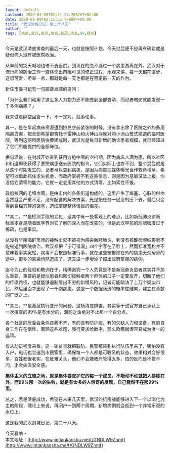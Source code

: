 ```yaml
---
layout: default
Lastmod: 2020-03-08T02:11:53.766267+00:00
date: 2020-03-08T02:11:53.766094+00:00
title: "武汉封城日记｜第二十八天"
author: ""
tags: [病患,武汉,医院,排查,新冠,清底,99,疑似]
---
```


今天是武汉清底排查的最后一天，也就是按照计划，今天过后便不应再有确诊或是疑似病人没有被医院收治。

  

从早前的哭天喊地也进不去医院，到现在的绝不漏过一个病患游离在外，武汉对于流行病的防治工作一直体现出肉眼可见的修正过程，乐观来讲，每一天都在进步，这很可贵，坦率一点，那就是每一天也都是在否定前一天的作为。

  

新任市委书记有一句振聋发聩的提问：

  

「为什么我们动用了这么多人力物力还不能做到全部查清，而记者暗访就能发现一千多例病患？」

  

我来试着隔空回答一下，不一定对，就事论事。

  

其一，是在早起病床资源遭到挤兑空前紧张的时候，没有拿出除了医院之外的备用隔离方案，把全部希望都寄托于雷神山和火神山两座对照小汤山模式建造的临时医院，等到这两所医院快要建成时，武汉光是每日新增的确诊患者规模，就已经超过了它们所能提供的全部床位。

  

换句话说，在封城开始直到征用方舱中间的空档期，因为病床人满为患，所以社区和街道即使获得了要把病患送去医院的指令，它们实际上也办不到，整个混乱就是从这个时期发生的，记者可以查到病患，是因为病患把媒体曝光当作救命稻草，希望可以借此抓住求生机会，而政府掌握不到这些信息，则是因为基层没法上报，你没给它清零的能力，它就一定会用其他的方式清零，比如索性不报。

  

政府拉网的毛细血管，是由市内的各条街道构成的，这里产生了堵塞，心脏的供血当然就会严重不足，没有配套的解决方案，光是把任务一层层的压下去，最后只会得到含糊其辞的搪塞，造成掌握整体情报的偏差。

  

**其二，**是检测手段的变化，这其中有一些客观上的难点，比如新冠肺炎诊断标准本身是随着医学界对它了解的深入而在改变的，但是武汉早前的网眼密度过于稀疏，也是事实。

  

从没有华南海鲜市场的接触史就不被视为感染新冠肺炎，到没有核酸检测结果就不能被送到医院收治，武汉都把「宁可错漏」四个字写在了脸上，然而标准宽松并不意味着事实宽松，病毒不会按照标准行事，就在这些被排除在外的病患无奈居家的途中，更多的感染悄然造成了，这又进一步增添了超出政府掌握的病例。

  

迄今为止的经验和教训在于，精确追究一个人究竟是不是新冠肺炎患者其实并不那么重要，重要的是疑似患者和密切接触者两个群体的口子一定要放开，切断了他们的传染路径，也就能够遏制层出不穷的新增风险，记者可能暗访了上万个疑似市民，然后里面才出现了一千例病患，这是一个数据筛选的概率性结果，建立在基数的广泛之上。

  

**其三，**是基层执行变形的问题，这场清底排查，其实等于说官方自己承认上一次排查的99%是有水分的，漏网之鱼绝对不止那一个百分点。

  

各个社区的居委会条件良莠不齐，有的没有防护服，有的欠缺人力和设备，有的自身工作存在惰性，罔顾这些难题，强行要求给数字，那么欺瞒就很容易成为唯一的选项。

  

仅从动员程度来看，这一轮排查就把联防、民警都装到执行队伍里来了，哪怕没有入户，电话也会追到市民家里，确保每一个人都是可联系的状态，效果相对会好很多，百姓都很老实，在危难关头，他们不会嫌政府管得太多，怕的反而是不管不问，才会失去安全感。

  

**集体主义的立锥之地，就是集体要庇护它的每一个成员，不能动不动就把人排除在外，而99%那一次的失败，就是有太多的人惊讶的发现，自己竟然不在那99%里。**

  

总之，若是清底成功，希望在未来几天里，武汉的抗疫战能够进入下一个以消化为主的阶段，理论上来说，再闭户一到两个周期，新增病例就会低到一个非常乐观的水位上。

  

这是我的武汉封城日记，第二十八天。

  

今天看啥 -  
本文地址：[http://www.jintiankansha.me/t/GNDLW9Znmf](http://www.jintiankansha.me/t/GNDLW9Znmf)

